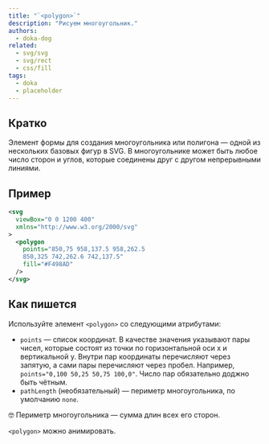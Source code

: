 ```yaml
---
title: "`<polygon>`"
description: "Рисуем многоугольник."
authors:
  - doka-dog
related:
  - svg/svg
  - svg/rect
  - css/fill
tags:
  - doka
  - placeholder
---
```


## Кратко

Элемент формы для создания многоугольника или полигона — одной из нескольких базовых фигур в SVG. В многоугольнике может быть любое число сторон и углов, которые соединены друг с другом непрерывными линиями. 

## Пример

```svg
<svg
  viewBox="0 0 1200 400"
  xmlns="http://www.w3.org/2000/svg"
>
  <polygon
    points="850,75 958,137.5 958,262.5
    850,325 742,262.6 742,137.5"
    fill="#F498AD"
  />
</svg>
```

## Как пишется

Используйте элемент `<polygon>` со следующими атрибутами:

- `points` — список координат. В качестве значения указывают пары чисел, которые состоят из точки по горизонтальной оси x и вертикальной y. Внутри пар координаты перечисляют через запятую, а сами пары перечисляют через пробел. Например, `points="0,100 50,25 50,75 100,0"`. Число пар обязательно доджно быть чётным.
- `pathLength` (необязательный) — периметр многоугольника, по умолчанию `none`.

<aside>

🤓 Периметр многоугольника — сумма длин всех его сторон.

</aside>

`<polygon>` можно анимировать.
